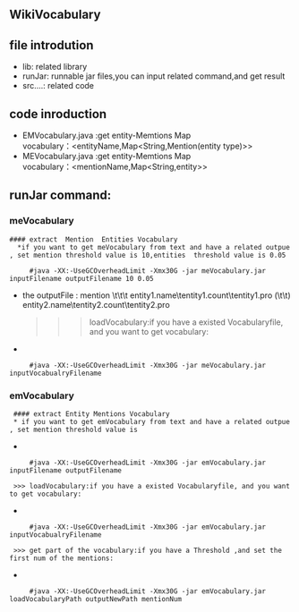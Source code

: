 ## WikiVocabulary

## file introdution
* lib: related library
* runJar: runnable jar files,you can input related command,and get result
* src....: related code 
## code inroduction
* EMVocabulary.java :get entity-Memtions Map  
         vocabulary：\<entityName,Map\<String,Mention(entity type)>>
* MEVocabulary.java :get entity-Memtions Map  
         vocabulary：\<mentionName,Map\<String,entity>>

## runJar command:

### meVocabulary
   
    #### extract  Mention  Entities Vocabulary
      *if you want to get meVocabulary from text and have a related outpue  , set mention threshold value is 10,entities  threshold value is 0.05
      
         #java -XX:-UseGCOverheadLimit -Xmx30G -jar meVocabulary.jar inputFilename outputFilename 10 0.05
   * the outputFile : mention    \\t\\t\\t  entity1.name\\tentity1.count\\tentity1.pro  (\\t\\t)    entity2.name\\tentity2.count\\tentity2.pro

     >>> loadVocabulary:if you have a existed Vocabularyfile, and you want to get vocabulary:
 * 
 
         #java -XX:-UseGCOverheadLimit -Xmx30G -jar meVocabulary.jar inputVocabualryFilename 

### emVocabulary

     #### extract Entity Mentions Vocabulary
     * if you want to get emVocabulary from text and have a related outpue  , set mention threshold value is 
 * 
 
         #java -XX:-UseGCOverheadLimit -Xmx30G -jar emVocabulary.jar inputFilename outputFilename 

     >>> loadVocabulary:if you have a existed Vocabularyfile, and you want to get vocabulary:
 * 
 
         #java -XX:-UseGCOverheadLimit -Xmx30G -jar emVocabulary.jar inputVocabualryFilename 

     >>> get part of the vocabulary:if you have a Threshold ,and set the first num of the mentions:
 * 
 
         #java -XX:-UseGCOverheadLimit -Xmx30G -jar emVocabulary.jar loadVocabularyPath outputNewPath mentionNum 


